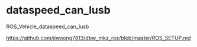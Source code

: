 # dataspeed_can_lusb
ROS_Vehicle_dataspeed_can_lusb


https://github.com/jiwoong7813/dbw_mkz_ros/blob/master/ROS_SETUP.md
